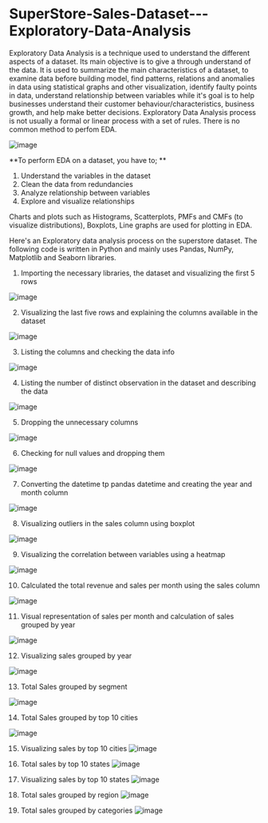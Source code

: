 # SuperStore-Sales-Dataset---Exploratory-Data-Analysis


Exploratory Data Analysis is a technique used to understand the different aspects of a dataset. Its main objective is to give a through understand of the data. It is used to summarize the main characteristics of a dataset, to examine data before building model, find patterns, relations and anomalies in data using statistical graphs and other visualization, identify faulty points in data, understand relationship between variables while it's goal is to help businesses understand their customer behaviour/characteristics, business growth, and help make better decisions. Exploratory Data Analysis process is not usually a formal or linear process with a set of rules. There is no common method to perfom EDA.

![image](https://user-images.githubusercontent.com/68012849/149427276-203f25ea-9ba0-413b-a272-4af9707fabd6.png)

**To perform EDA on a dataset, you have to; **

1. Understand the variables in the dataset
2. Clean the data from redundancies
3. Analyze relationship between variables
4. Explore and visualize relationships

Charts and plots such as Histograms, Scatterplots, PMFs and CMFs (to visualize distributions), Boxplots, Line graphs are used for plotting in EDA.

Here's an Exploratory data analysis process on the superstore dataset. The following code is written in Python and mainly uses Pandas, NumPy, Matplotlib and Seaborn libraries.

   1. Importing the necessary libraries, the dataset and visualizing the first 5 rows
   
 ![image](https://user-images.githubusercontent.com/68012849/149427383-c465098f-0d3b-4cfc-bf34-f4e265b79e9e.png)


  2. Visualizing the last five rows and explaining the columns available in the dataset
  
![image](https://user-images.githubusercontent.com/68012849/149427425-dd478d71-1449-441b-8f5c-3bae99823cbd.png)


  3. Listing the columns and checking the data info

![image](https://user-images.githubusercontent.com/68012849/149427474-78694730-c8ef-4eef-81f8-9174a591f3d4.png)


  4. Listing the number of distinct observation in the dataset and describing the data

![image](https://user-images.githubusercontent.com/68012849/149427519-b5e091dd-f65d-46be-995e-74653e5082d1.png)

  5. Dropping the unnecessary columns

![image](https://user-images.githubusercontent.com/68012849/149427585-962ff6ca-d5a9-4cec-a31f-814e128f0083.png)


  6. Checking for null values and dropping them

![image](https://user-images.githubusercontent.com/68012849/149427626-eee89523-f031-4b7e-9625-d7072b981106.png)


  7. Converting the datetime tp pandas datetime and creating the year and month column

![image](https://user-images.githubusercontent.com/68012849/149427661-b98af187-ce37-4dc2-afbf-54a37223174b.png)


  8. Visualizing outliers in the sales column using boxplot

![image](https://user-images.githubusercontent.com/68012849/149427700-3ca38bb6-6725-4b83-96c1-cb2b733755f0.png)


  9. Visualizing the correlation between variables using a heatmap

![image](https://user-images.githubusercontent.com/68012849/149427745-2aba0bf8-8e52-4956-b952-8288f87db935.png)

  10. Calculated the total revenue and sales per month using the sales column

![image](https://user-images.githubusercontent.com/68012849/149427791-38a8664e-8adb-40a6-84db-a4baff44a154.png)


  11. Visual representation of sales per month and calculation of sales grouped by year

![image](https://user-images.githubusercontent.com/68012849/149427837-3517318d-9123-4f2e-bb31-c4c687054acf.png)


  12. Visualizing sales grouped by year

![image](https://user-images.githubusercontent.com/68012849/149427872-fc228e51-d76b-4c95-8973-2408ca083b16.png)

  13. Total Sales grouped by segment

![image](https://user-images.githubusercontent.com/68012849/149427919-74070c76-1a36-4414-aa8c-0b2713c15f7e.png)


  14. Total Sales grouped by top 10 cities

![image](https://user-images.githubusercontent.com/68012849/149427959-0ed65e43-b031-4573-b5fc-2b316921596a.png)

  15. Visualizing sales by top 10 cities
![image](https://user-images.githubusercontent.com/68012849/149428054-9f22932e-03b9-4673-ab12-b416c620f331.png)

  16. Total sales by top 10 states
![image](https://user-images.githubusercontent.com/68012849/149428084-def90aee-ea98-48a6-8e90-e215f511586e.png)

  17. Visualizing sales by top 10 states
![image](https://user-images.githubusercontent.com/68012849/149428101-b9741adb-f425-4b17-832b-26988f1ba7ea.png)

  18. Total sales grouped by region
![image](https://user-images.githubusercontent.com/68012849/149428134-5181e3b2-40b9-442e-80df-1046c7b35756.png)

  19. Total sales grouped by categories
![image](https://user-images.githubusercontent.com/68012849/149428149-39ab7fa8-71f0-46f7-86cd-00399cdab565.png)

